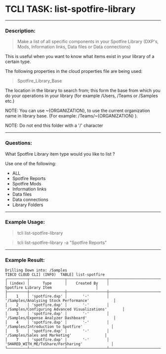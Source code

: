 # TCLI TASK: list-spotfire-library

---
### Description:
> Make a list of all specific components in your Spotfire Library (DXP's, Mods, Information links, Data files or Data connections)

This is useful when you want to know what items exist in your library of a certain type.

The following properties in the cloud properties file are being used:

> Spotfire_Library_Base

The location in the library to search from; this form the base from which you do your operations in your library (for example /Users, /Teams or /Samples etc.)

NOTE: You can use \~{ORGANIZATION}, to use the current organization name in library base. (For example: /Teams/\~{ORGANIZATION} ).

NOTE: Do not end this folder with a '/' character

---
### Questions:

What Spotfire Library item type would you like to list ?

Use one of the following:
* ALL
* Spotfire Reports
* Spotfire Mods
* Information links
* Data files
* Data connections
* Library Folders
  
---
### Example Usage:

> tcli list-spotfire-library

> tcli list-spotfire-library -a "Spotfire Reports"

---
### Example Result:
```console
Drilling Down into: /Samples                                                     
TIBCO CLOUD CLI] (INFO)  TABLE] list-spotfire
┌─────────┬────────────────┬──────────────────┬────────────────────────────────────────────────────────────┐
│ (index) │      Type      │    Created By    │                   Spotfire Library Item                    │
├─────────┼────────────────┼──────────────────┼────────────────────────────────────────────────────────────┤
│    1    │ 'spotfire.dxp' │       '-'        │           '/Samples/Analyzing Stock Performance'           │
│    2    │ 'spotfire.dxp' │       '-'        │       '/Samples/Configuring Advanced Visualizations'       │
│    3    │ 'spotfire.dxp' │       '-'        │           '/Samples/Expense Analyzer Dashboard'            │
│    4    │ 'spotfire.dxp' │       '-'        │            '/Samples/Introduction to Spotfire'             │
│    5    │ 'spotfire.dxp' │       '-'        │               '/Samples/Sales and Marketing'               │
│    7    │ 'spotfire.dxp' │       '-'        │            'SHARED_WITH_ME/ToShare/ForSharing'             │
└─────────┴────────────────┴──────────────────┴────────────────────────────────────────────────────────────┘
```
